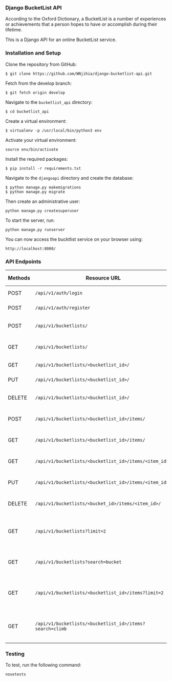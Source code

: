 ### Django BucketList API

According to the Oxford Dictionary, a BucketList is a number of experiences or achievements that a person hopes to have or accomplish during their lifetime.

This is a Django API for an online BucketList service.

### Installation and Setup

Clone the repository from GitHub:
```
$ git clone https://github.com/WNjihia/django-bucketlist-api.git
```

Fetch from the develop branch:
```
$ git fetch origin develop
```

Navigate to the `bucketlist_api` directory:
```
$ cd bucketlist_api
```

Create a virtual environment:
```
$ virtualenv -p /usr/local/bin/python3 env
```

Activate your virtual environment:
```
source env/bin/activate
```

Install the required packages:
```
$ pip install -r requirements.txt

```

Navigate to the `djangoapi` directory and create the database:
```
$ python manage.py makemigrations
$ python manage.py migrate
```

Then create an administrative user:
```
python manage.py createsuperuser
```

To start the server, run:
```
python manage.py runserver
```

You can now access the bucktlist service on your browser using:
```
http://localhost:8000/
```

### API Endpoints

| Methods | Resource URL | Description | Public Access |
| ---- | ------- | --------------- | ------ |
|POST| `/api/v1/auth/login` | Logs a user in| TRUE |
|POST| `/api/v1/auth/register` |  Register a user | TRUE |
|POST| `/api/v1/bucketlists/` | Create a new bucket list | FALSE |
|GET| `/api/v1/bucketlists/` | List all the created bucket lists | FALSE |
|GET| `/api/v1/bucketlists/<bucketlist_id>/` | Get single bucket list | FALSE |
|PUT| `/api/v1/bucketlists/<bucketlist_id>/` | Update this bucket list | FALSE |
|DELETE| `/api/v1/bucketlists/<bucketlist_id>/` | Delete this single bucket list | FALSE |
|POST| `/api/v1/bucketlists/<bucketlist_id>/items/` | Create a new item in bucket list | FALSE |
|GET| `/api/v1/bucketlists/<bucketlist_id>/items/` | List items in this bucket list | FALSE |
|GET| `/api/v1/bucketlists/<bucketlist_id>/items/<item_id>/` | Get single bucket list item | FALSE |
|PUT|`/api/v1/bucketlists/<bucketlist_id>/items/<item_id>/` | Update a bucket list item | FALSE |
|DELETE|`/api/v1/bucketlists/<bucket_id>/items/<item_id>/` | Delete an item in a bucket list | FALSE |
|GET| `/api/v1/bucketlists?limit=2` | Pagination to get 2 bucket list records per page | FALSE |
|GET| `/api/v1/bucketlists?search=bucket` | Search for bucket lists with name like ```bucket``` | FALSE |
|GET| `/api/v1/bucketlists/<bucketlist_id>/items?limit=2` | Pagination to get 2 bucketlist items per page | FALSE |
|GET| `/api/v1/bucketlists/<bucketlist_id>/items?search=climb` | Search for bucketlist items with name like ```climb``` | FALSE |

### Testing

To test, run the following command:
```
nosetests
```
